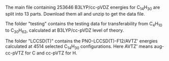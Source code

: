 The main file containing 253646 B3LYP/cc-pVDZ energies for C<sub>14</sub>H<sub>30</sub> are split into 13 parts. Download them all and unzip to get the data file.

The folder "testing" contains the testing data for transferability from C<sub>4</sub>H<sub>10</sub> to C<sub>30</sub>H<sub>62</sub>, calculated at B3LYP/cc-pVDZ level of theory.

The folder "LCCSD(T)" contains the PNO-LCCSD(T)-F12/AVTZ' energies calculated at 4514 selected C<sub>14</sub>H<sub>30</sub> configurations. Here AVTZ' means aug-cc-pVTZ for C and cc-pVTZ for H.
